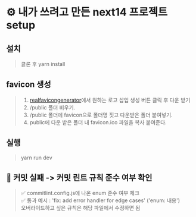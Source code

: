 # ⚙️ 내가 쓰려고 만든 next14 프로젝트 setup

## 설치

> 클론 후
> yarn install

## favicon 생성

> 1. [realfavicongenerator](https://realfavicongenerator.net/)에서 원하는 로고 삽입 생성 버튼 클릭 후 다운 받기 <br/>
> 2. /public 폴더 비우기.<br/>
> 3. /public 폴더에 favicon으로 폴더명 짓고 다운받은 폴더 붙여넣기.<br/>
> 4. public에 다운 받은 폴더 내 favicon.ico 파일을 복사 붙여준다.<br/>

## 실행

> yarn run dev

## 🧨 커밋 실패 -> 커밋 린트 규칙 준수 여부 확인

> ✅ commitlint.config.js에 나온 enum 준수 여부 체크<br/>
> ✅ 통과 예시 : 'fix: add error handler for edge cases' ('enum: 내용')<br/>
> 오버라이드하고 싶은 규칙은 해당 파일에서 수정하면 됨
